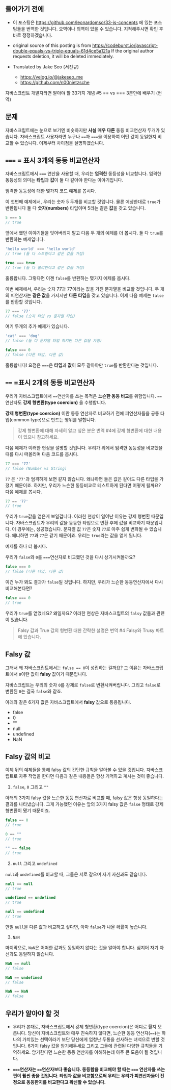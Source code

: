 ## 들어가기 전에
- 이 포스팅은 https://github.com/leonardomso/33-js-concepts 에 있는 포스팅들을 번역한 것입니다. 오역이나 의역이 있을 수 있습니다. 지적해주시면 확인 후 바로 정정하겠습니다.

- original source of this posting is from https://codeburst.io/javascript-double-equals-vs-triple-equals-61d4ce5a121a If the original author requests deletion, it will be deleted immediately.

- Translated by Jake Seo (서진규)

	- https://velog.io/@jakeseo_me
	- https://github.com/n00nietzsche


자바스크립트 개발자라면 알아야 할 33가지 개념 #5 == vs === 3분만에 배우기 (번역)

## 문제
자바스크립트에는 눈으로 보기엔 비슷하지만 **사실 매우 다른** 동등 비교연산자 두개가 있습니다.
자바스크립트 사용자라면 누구나 `==`과 `===`을 이용하여 어떤 값이 동일한지 비교할 수 있습니다.
이제부터 차이점을 설명하겠습니다.

## `===` = 표시 3개의 동등 비교연산자
자바스크립트에서 `===` 연산을 사용할 때, 우리는 **엄격한** 동등성을 비교합니다.
엄격한 동등성의 의미는 **타입**과 **값**이 둘 다 같아야 한다는 이야기입니다.

엄격한 동등성에 대한 몇가지 코드 예제를 봅시다.

이 첫번째 예제에서, 우리는 숫자 5 두개를 비교할 것입니다. 물론 예상한대로 `true`가 반환됩니다
둘 다 **숫자(numbers)** 타입이며 5라는 같은 **값**을 갖고 있습니다.

```javascript
5 === 5
// true
```

앞에서 했던 이야기들을 잊어버리지 말고 다음 두 개의 예제를 더 봅시다. 둘 다 `true`를 반환하는 예제입니다.

```javascript
'hello world' === 'hello world'
// true (둘 다 스트링이고 같은 값을 가짐)

true === true
// true (둘 다 불리언이고 같은 값을 가짐)
```

훌륭합니다. 그렇다면 이젠 `false`를 반환하는 몇가지 예제를 봅시다.

이번 예제에서, 우리는 숫자 77과 77이라는 값을 가진 문자열을 비교할 것입니다.
두 개의 피연산자는 **같은 값**을 가지지만 **다른 타입**을 갖고 있습니다.
이제 다음 예제는 `false`를 반환할 것입니다.

```javascript
77 === '77'
// false (숫자 타입 vs 문자열 타입)
```

여기 두개의 추가 예제가 있습니다.

```javascript
'cat' === 'dog'
// false (둘 다 문자열 타입 하지만 다른 값을 가짐)

false === 0
// false (다른 타입, 다른 값)
```

훌륭합니다! 요점은 `===`은 **타입**과 **값**이 모두 같아야만 `true`를 반환한다는 것입니다.

## `==` =표시 2개의 동등 비교연산자
우리가 자바스크립트에서 `==`연산자를 쓰는 목적은 **느슨한 동등 비교**를 위함입니다.
`==`연산자도 **강제 형변환(type coercion)** 을 수행합니다.

**강제 형변환(type coercion)** 이란 동등 연산자로 비교하기 전에 피연산자들을 공통 타입(common type)으로 만드는 행위를 말합니다. 

> 강제 형변환에 대해 자세히 알고 싶은 분은 번역 #4에 강제 형변환에 대한 내용이 있으니 참고하세요.

다음 예제가 이러한 현상을 설명할 것입니다. 우리가 위에서 엄격한 동등성을 비교했을 때를 다시 떠올리며 다음 코드를 봅시다.

```javascript
77 === '77'
// false (Number vs String)
```
`77` 은 `'77'`과 엄격하게 보면 같지 않습니다. 왜냐하면 둘은 값은 같아도 다른 타입을 가졌기 때문이죠. 하지만, 우리가 느슨한 동등비교로 테스트하게 된다면 어떻게 될까요? 다음 예제를 봅시다.

```javascript
77 == '77'
// true
```

우리가 `true`값을 얻은게 보일겁니다. 이러한 현상이 일어난 이유는 강제 형변환 때문입니다. 자바스크립트가 우리의 값을 동등한 타입으로 변환 후에 값을 비교하기 때문입니다. 이 경우에는, 성공했습니다. 문자열 값 `77`은 숫자 `77`로 아주 쉽게 변화될 수 있습니다. 왜냐하면 `77`과 `77`은 같기 때문이죠. 우리는 `true`라는 값을 얻게 됩니다.

예제를 하나 더 봅시다.

우리가 `false`와 `0`를 `===`연산자로 비교했던 것을 다시 상기시켜볼까요?

```javascript
false === 0
// false (다른 타입, 다른 값)
```

이건 누가 봐도 결과가 `false`일 것입니다. 하지만, 우리가 느슨한 동등연산자에서 다시 비교해본다면?

```javascript
false === 0
// true
```

우리가 `true`를 얻었네요? 왜일까요? 이러한 현상은 자바스크립트의 `falsy` 값들과 관련이 있습니다. 

> Falsy 값과 True 값의 형변환 대한 간략한 설명은 번역 #4 Falsy와 Trusy 파트에 있습니다.

## Falsy 값
그래서 왜 자바스크립트에서는 `false == 0`이 성립하는 걸까요? 그 이유는 자바스크립트에서 `0`이란 값이 **falsy** 값이기 때문입니다.

자바스크립트는 우리의 숫자 `0`를 강제로 `false`로 변환시켜버립니다. 그리고 `false`로 변환된 `0`는 결국 `false`와 같죠.

아래와 같은 6가지 값은 자바스크립트에서 **falsy** 값으로 통용됩니다.
- false
- 0
- ""
- null
- undefined
- NaN

## Falsy 값의 비교
이제 뒤의 예제들을 통해 falsy 값의 간단한 규칙을 알아볼 수 있을 것입니다. 자바스크립트로 자주 작업을 한다면 다음과 같은 내용들은 항상 기억하고 계시는 것이 좋습니다.

1. `false`, `0` 그리고 `""`

아래의 3가지 falsy 값을 느슨한 동등 연산자로 비교할 때, falsy 값은 항상 동일하다는 결과를 나타냈습니다. 그게 가능했던 이유는 앞의 3가지 falsy 값은 `false` 형태로 강제 형변환이 됐기 때문이죠.

```javascript
false == 0
// true

0 == ""
// true

"" == false
// true
```

2. `null` 그리고 `undefined`

`null`과 `undefined`를 비교할 때, 그들은 서로 같으며 자기 자신과도 같습니다.

```javascript
null == null
// true

undefined == undefined
// true

null == undefined
// true
```

만일 `null`을 다른 값과 비교하고 싶다면, 아마 `false`가 나올 확률이 높습니다.

3. `NaN`

마지막으로, `NaN`은 어떠한 값과도 동일하지 않다는 것을 알아야 합니다.
심지어 자기 자신과도 동일하지 않습니다.

```javascript
NaN == null
// false

NaN == undefined
// false

NaN == NaN
// false
```

## 우리가 알아야 할 것
- 우리가 본대로, 자바스크립트에서 강제 형변환(type coercion)은 어디로 튈지 모릅니다. 당신이 자바스크립트와 매우 친숙하지 않다면, 느슨한 동등 연산자(`==`)는 하나의 가치있는 선택이라기 보단 당신에게 엄청난 두통을 선사하는 녀석으로 변할 것입니다. 6가지 falsy 값을 암기해두세요 그리고 그들에 관련된 다양한 규칙들을 기억하세요. 암기한다면 느슨한 동등 연산자를 이해하는데 아주 큰 도움이 될 것입니다.

- **`===`연산자는 `==`연산자보다 좋습니다. 동등함을 비교해야 할 때는 `===` 연산자를 쓰는 편이 훨씬 좋을 것입니다. 타입과 값을 비교함으로써 우리는 우리가 피연산자들이 진정으로 동등한지를 비교한다고 확신할 수 있습니다.**
